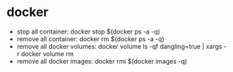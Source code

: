 # docker

+ stop all container: docker stop $(docker ps -a -q)
+ remove all container: docker rm $(docker ps -a -q)
+ remove all docker volumes: docker volume ls -qf dangling=true | xargs -r docker volume rm
+ remove all docker images:  docker rmi $(docker images -q)